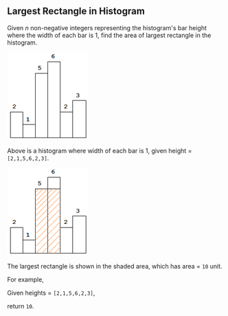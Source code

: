 ## Largest Rectangle in Histogram

Given *n* non-negative integers representing the histogram's bar height where the width of each bar is 1, find the area of largest rectangle in the histogram.

![Histogram](https://raw.githubusercontent.com/cloudzfy/leetcode/master/images/histogram.png)

Above is a histogram where width of each bar is 1, given height = `[2,1,5,6,2,3]`.

![Histogram with Shaded Area](https://raw.githubusercontent.com/cloudzfy/leetcode/master/images/histogram_area.png)

The largest rectangle is shown in the shaded area, which has area = `10` unit.

For example,

Given heights = `[2,1,5,6,2,3]`,

return `10`.
